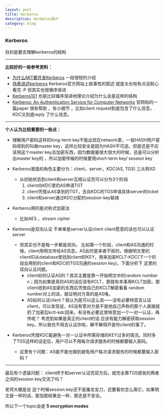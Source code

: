 ```yaml
---
layout: post
title: Kerberos
description: Kerberos简介
category: blog
---
```

### Kerberos  

目的是要去理解kerberos的结构  

---

**比较好的一些参考资料：** 

- [为什么MIT要开发Kerberos](http://web.mit.edu/kerberos/#what_is) 一段很短的介绍   
- [场景讲述kerberos](http://web.mit.edu/kerberos/dialogue.html) Kerberos官方网站上故事性的叙述 就是太长啦有点没耐心看完  :P  但其实也很循序渐进
- [Kerberos101](https://www.microsoft.com/taiwan/technet/columns/profwin/kerberos101.mspx#EKG) 也是比较循序渐进地理论介绍为什么会是这样的结构  
- [Kerberos: An Authentication Service for Computer Networks](http://gost.isi.edu/publications/kerberos-neuman-tso.html) 官网贴的一篇paper 很有帮助 ，有小细节  ，比如client request到底包含了什么信息，KDC又到底reply 了什么信息。
  ​

---

**个人认为比较重要的一些点：**

- 理解用户密码这样的long-term key不能出现在network里，一般HASH用户密码得到的叫做master key，这样比较安全是因为HASH不可逆。但是还是不应该用这个master key去加密东西，因为数据量很大很大的时候，还是可以分析出master key的 ，所以加密传输的时候要用short-term key/ session key    

- Kerberos里面的角色主要分为：client，server，KDC(AS, TGS)  三头狗XD  
  - 从初始状态到client和server互相认证完可以分为3个阶段  
    1. client向KDC里的AS申请TGT  
    2. client凭借从AS拿到的TGT，去向KDC的TGS申请具体server的ticket  
    3. client和server通过KDC分配的session-key联络  

- Kerberos用的是对称式加密法  
  - 比如AES  ，stream cipher
- Kerberos是双向认证 不单单是server认证client client愿意的话也可以认证server  
  - 但其实也不是每一步都是双向， 比如第一个阶段，client和AS沟通的时候，client用明文传给AS讯息。AS此时是来者不拒的，根据明文里的clientID从database里找到client的KEY，用来加密KCLT-KDC(下一个阶段会用到的client和KDC的TGS沟通的session key)。下面分析下 这里的双向认证问题。  
    - client如何认证AS的？其实主要是靠一开始明文中的random number n；因为如果是真的AS的话应该有KCLT，那就有本事用KCLT加密。那client收到AS加密的东西后凭借自己的KCLT解密看看 random number对上的话，就证明对方真的是AS咯。  
    - AS如何认证client？我认为是可以这么说——没有必要特意去认证client。可以发现说，AS没有管对方是不是他自己声称的那个人直接就扔了加密后kclt-kdc回来。有没有必要这里特意加一个一对一认证，再传呢？ 考虑到如果是真正的client的话 应该有能力解密获取session key。所以我也不用去认证你啦，解不解得开是你client的事了。  
- Kerberos凭借KDC能避免一对一认证中所需存储的KEY过多的情况。同时多了TGS这样的设定后，用户可以不用每次请求服务的时候都要输入密码。
  - 这里有个问题：AS能不能也做到避免用户每次请求服务的时候都要输入密码？

---

最后有个遗留问题：  client终于和server认证完双方后，就完全靠TGS颁发的两者之间的session key交流了吗？  

老师大概是说 这个时候session key还不是屠龙宝刀，还要看你怎么用它，如果明文是一样的话，那加密结果会一样，那还是不安全。  

所以下一个topic会是 **5 encryption modes**